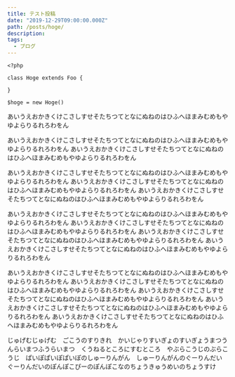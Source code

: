 ```yaml
---
title: テスト投稿
date: "2019-12-29T09:00:00.000Z"
path: /posts/hoge/
description: 
tags:
  - ブログ
---
```



```php{3,4,5}:title=hoge.php
<?php

class Hoge extends Foo {
 
}

$hoge = new Hoge()

```

あいうえおかきくけこさしすせそたちつてとなにぬねのはひふへほまみむめもやゆよらりるれろわをん

あいうえおかきくけこさしすせそたちつてとなにぬねのはひふへほまみむめもやゆよらりるれろわをん
あいうえおかきくけこさしすせそたちつてとなにぬねのはひふへほまみむめもやゆよらりるれろわをん

あいうえおかきくけこさしすせそたちつてとなにぬねのはひふへほまみむめもやゆよらりるれろわをん
あいうえおかきくけこさしすせそたちつてとなにぬねのはひふへほまみむめもやゆよらりるれろわをん
あいうえおかきくけこさしすせそたちつてとなにぬねのはひふへほまみむめもやゆよらりるれろわをん

あいうえおかきくけこさしすせそたちつてとなにぬねのはひふへほまみむめもやゆよらりるれろわをん
あいうえおかきくけこさしすせそたちつてとなにぬねのはひふへほまみむめもやゆよらりるれろわをん
あいうえおかきくけこさしすせそたちつてとなにぬねのはひふへほまみむめもやゆよらりるれろわをん
あいうえおかきくけこさしすせそたちつてとなにぬねのはひふへほまみむめもやゆよらりるれろわをん

あいうえおかきくけこさしすせそたちつてとなにぬねのはひふへほまみむめもやゆよらりるれろわをん
あいうえおかきくけこさしすせそたちつてとなにぬねのはひふへほまみむめもやゆよらりるれろわをん
あいうえおかきくけこさしすせそたちつてとなにぬねのはひふへほまみむめもやゆよらりるれろわをん
あいうえおかきくけこさしすせそたちつてとなにぬねのはひふへほまみむめもやゆよらりるれろわをん
あいうえおかきくけこさしすせそたちつてとなにぬねのはひふへほまみむめもやゆよらりるれろわをん

じゅげむじゅげむ　ごこうのすりきれ　かいじゃりすいぎょのすいぎょうまつうんらいまつふうらいまつ　くうねるところにすむところ　やぶらこうじのぶらこうじ　ぱいぽぱいぽぱいぽのしゅーりんがん　しゅーりんがんのぐーりんだい　ぐーりんだいのぽんぽこぴーのぽんぽこなのちょうきゅうめいのちょうすけ

<div class="iframely-embed"><div class="iframely-responsive" style="height: 140px; padding-bottom: 0;"><a href="https://olkb.com" data-iframely-url="//cdn.iframe.ly/JNBgrVz"></a></div></div>